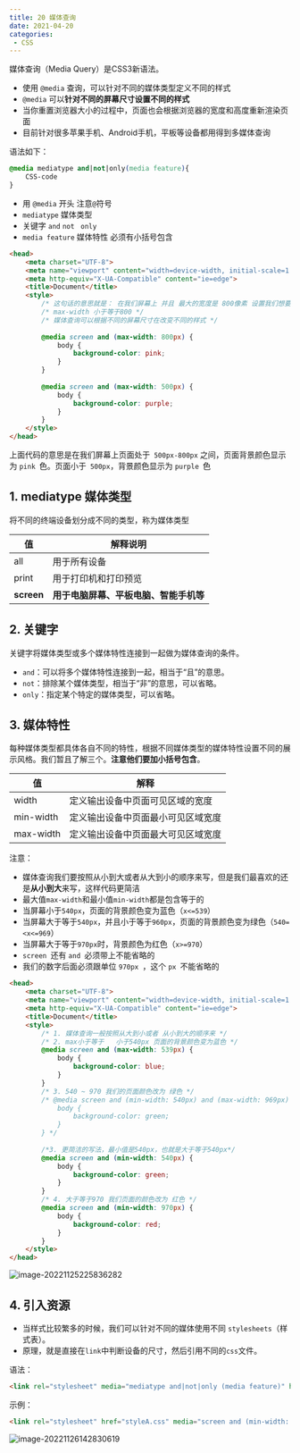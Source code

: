 ```yaml
---
title: 20 媒体查询
date: 2021-04-20
categories: 
 - CSS
---
```


媒体查询（Media Query）是CSS3新语法。

- 使用 `@media` 查询，可以针对不同的媒体类型定义不同的样式
- `@media` 可以**针对不同的屏幕尺寸设置不同的样式**
- 当你重置浏览器大小的过程中，页面也会根据浏览器的宽度和高度重新渲染页面
- 目前针对很多苹果手机、Android手机，平板等设备都用得到多媒体查询

语法如下：

```css
@media mediatype and|not|only(media feature){
    CSS-code
}
```

- 用 `@media` 开头 注意`@`符号
- `mediatype` 媒体类型
- 关键字 `and` `not ` `only`
- `media feature` 媒体特性 必须有小括号包含

```html
<head>
    <meta charset="UTF-8">
    <meta name="viewport" content="width=device-width, initial-scale=1.0">
    <meta http-equiv="X-UA-Compatible" content="ie=edge">
    <title>Document</title>
    <style>
        /* 这句话的意思就是： 在我们屏幕上 并且 最大的宽度是 800像素 设置我们想要的样式 */
        /* max-width 小于等于800 */
        /* 媒体查询可以根据不同的屏幕尺寸在改变不同的样式 */
        
        @media screen and (max-width: 800px) {
            body {
                background-color: pink;
            }
        }
        
        @media screen and (max-width: 500px) {
            body {
                background-color: purple;
            }
        }
    </style>
</head>

```

上面代码的意思是在我们屏幕上页面处于` 500px-800px` 之间，页面背景颜色显示为 `pink `色。页面小于` 500px`，背景颜色显示为 `purple `色

## 1. mediatype 媒体类型

将不同的终端设备划分成不同的类型，称为媒体类型

| 值         | 解释说明                               |
| ---------- | -------------------------------------- |
| all        | 用于所有设备                           |
| print      | 用于打印机和打印预览                   |
| **screen** | **用于电脑屏幕、平板电脑、智能手机等** |

## 2. 关键字

关键字将媒体类型或多个媒体特性连接到一起做为媒体查询的条件。

- `and`：可以将多个媒体特性连接到一起，相当于“且”的意思。
- `not`：排除某个媒体类型，相当于“非”的意思，可以省略。
- `only`：指定某个特定的媒体类型，可以省略。

## 3. 媒体特性

每种媒体类型都具体各自不同的特性，根据不同媒体类型的媒体特性设置不同的展示风格。我们暂且了解三个。**注意他们要加小括号包含**。

| 值        | 解释                               |
| --------- | ---------------------------------- |
| width     | 定义输出设备中页面可见区域的宽度   |
| min-width | 定义输出设备中页面最小可见区域宽度 |
| max-width | 定义输出设备中页面最大可见区域宽度 |

注意： 

- 媒体查询我们要按照从小到大或者从大到小的顺序来写，但是我们最喜欢的还是**从小到大**来写，这样代码更简洁
- 最大值`max-width`和最小值`min-width`都是包含等于的
- 当屏幕小于`540px`，页面的背景颜色变为蓝色（`x<=539`）
- 当屏幕大于等于`540px`，并且小于等于`960px`，页面的背景颜色变为绿色（`540=<x<=969`）
- 当屏幕大于等于`970px`时，背景颜色为红色（`x>=970`）
- `screen `还有 `and `必须带上不能省略的
- 我们的数字后面必须跟单位 `970px `，这个 `px `不能省略的

```html
<head>
    <meta charset="UTF-8">
    <meta name="viewport" content="width=device-width, initial-scale=1.0">
    <meta http-equiv="X-UA-Compatible" content="ie=edge">
    <title>Document</title>
    <style>
        /* 1. 媒体查询一般按照从大到小或者 从小到大的顺序来 */
        /* 2. max小于等于   小于540px 页面的背景颜色变为蓝色 */
        @media screen and (max-width: 539px) {
            body {
                background-color: blue;
            }
        }
        /* 3. 540 ~ 970 我们的页面颜色改为 绿色 */
        /* @media screen and (min-width: 540px) and (max-width: 969px) {
            body {
                background-color: green;
            }
        } */
        
        /*3. 更简洁的写法，最小值是540px，也就是大于等于540px*/
        @media screen and (min-width: 540px) {
            body {
                background-color: green;
            }
        }
        /* 4. 大于等于970 我们页面的颜色改为 红色 */
        @media screen and (min-width: 970px) {
            body {
                background-color: red;
            }
        }
    </style>
</head>
```

![image-20221125225836282](https://could-img.oss-cn-hangzhou.aliyuncs.com/202211252258094.png)

## 4. 引入资源

- 当样式比较繁多的时候，我们可以针对不同的媒体使用不同 `stylesheets`（样式表）。
- 原理，就是直接在`link`中判断设备的尺寸，然后引用不同的`css`文件。

语法：

```html
<link rel="stylesheet" media="mediatype and|not|only (media feature)" href="mystylesheet.css">
```

示例：

```html
<link rel="stylesheet" href="styleA.css" media="screen and (min-width: 400px)">
```

![image-20221126142830619](https://could-img.oss-cn-hangzhou.aliyuncs.com/202211261428487.png)